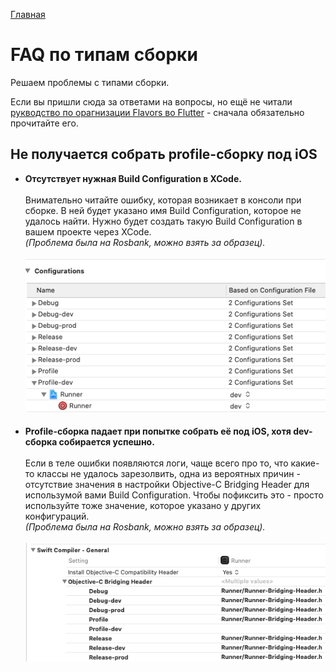 [Главная](../main.md)

# FAQ по типам сборки

Решаем проблемы с типами сборки.

Если вы пришли сюда за ответами на вопросы, но ещё не читали [рукводство по орагнизации Flavors во Flutter](../best_practice/flavors/flavors_long.md) - сначала обязательно прочитайте его.

## Не получается собрать profile-сборку под iOS

 - **Отсутствует нужная Build Configuration в XCode.**
    <br><br>
    Внимательно читайте ошибку, которая возникает в консоли при сборке.
    В ней будет указано имя Build Configuration, которое не удалось найти.
    Нужно будет создать такую Build Configuration в вашем проекте через
    XCode.
    <br>
    *(Проблема была на Rosbank, можно взять за образец).*
    <br><br>
    ![build_settings](img/profile_build_config.png)
    <br><br>
  - **Profile-сборка падает при попытке собрать её под iOS, хотя dev-сборка собирается успешно.**
      <br><br>
      Если в теле ошибки появляются логи, чаще всего про то, что какие-то
      классы не удалось зарезолвить, одна из вероятных причин -
      отсутствие значения в настройки Objective-C Bridging Header для
      использумой вами Build Configuration. Чтобы пофиксить это - просто
      используйте тоже значение, которое указано у других конфигураций.
      <br>
      *(Проблема была на Rosbank, можно взять за образец).*
      <br><br>
      ![build_settings](img/obj_c_build_header.png)
      <br><br>